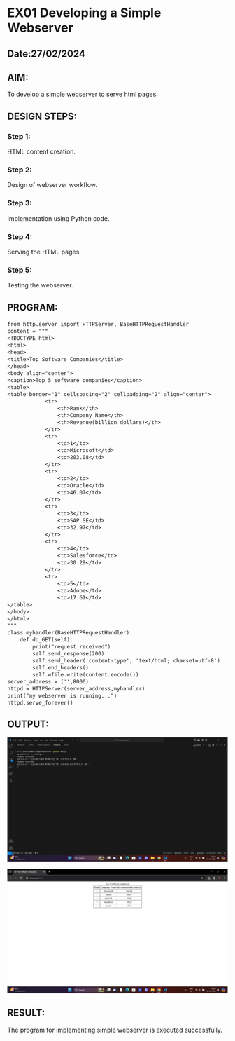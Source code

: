 # EX01 Developing a Simple Webserver
## Date:27/02/2024
## AIM:
To develop a simple webserver to serve html pages.

## DESIGN STEPS:
### Step 1: 
HTML content creation.

### Step 2:
Design of webserver workflow.

### Step 3:
Implementation using Python code.

### Step 4:
Serving the HTML pages.

### Step 5:
Testing the webserver.

## PROGRAM:
```
from http.server import HTTPServer, BaseHTTPRequestHandler
content = """
<!DOCTYPE html>
<html>
<head>
<title>Top Software Companies</title>
</head>
<body align="center">
<caption>Top 5 software companies</caption>
<table>
<table border="1" cellspacing="2" cellpadding="2" align="center">
            <tr>
                <th>Rank</th>
                <th>Company Name</th>
                <th>Revenue(billion dollars)</th>
            </tr>
            <tr>
                <td>1</td>
                <td>Microsoft</td>
                <td>203.08</td>
            </tr>
            <tr>
                <td>2</td>
                <td>Oracle</td>
                <td>46.07</td>
            </tr>
            <tr>
                <td>3</td>
                <td>SAP SE</td>
                <td>32.97</td>
            </tr>
            <tr>
                <td>4</td>
                <td>Salesforce</td>
                <td>30.29</td>
            </tr>
            <tr>
                <td>5</td>
                <td>Adobe</td>
                <td>17.61</td>
</table>
</body>
</html>
"""
class myhandler(BaseHTTPRequestHandler):
    def do_GET(self):
        print("request received")
        self.send_response(200)
        self.send_header('content-type', 'text/html; charset=utf-8')
        self.end_headers()
        self.wfile.write(content.encode())
server_address = ('',8000)
httpd = HTTPServer(server_address,myhandler)
print("my webserver is running...")
httpd.serve_forever()
```
## OUTPUT:
![alt text](<exp1 web verfication.png>)

![alt text](<exp1 web localhost.png>)
## RESULT:
The program for implementing simple webserver is executed successfully.
